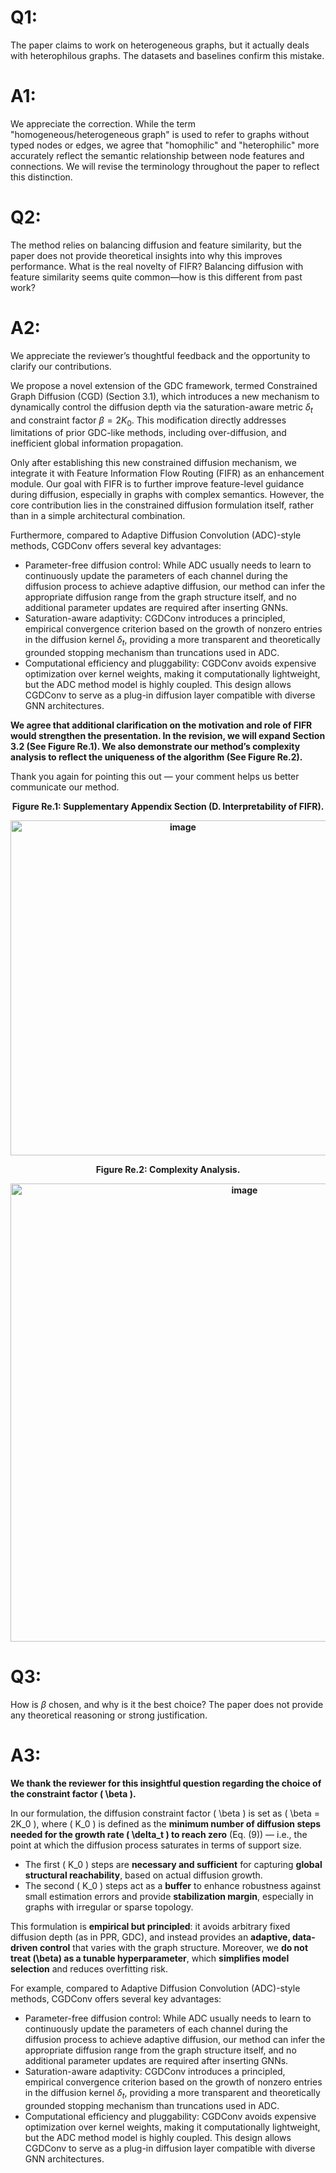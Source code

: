 # Q1:
The paper claims to work on heterogeneous graphs, but it actually deals with heterophilous graphs. The datasets and baselines confirm this mistake.

# A1:
We appreciate the correction. While the term "homogeneous/heterogeneous graph" is used to refer to graphs without typed nodes or edges, we agree that "homophilic" and "heterophilic" more accurately reflect the semantic relationship between node features and connections. We will revise the terminology throughout the paper to reflect this distinction.

# Q2:
The method relies on balancing diffusion and feature similarity, but the paper does not provide theoretical insights into why this improves performance. What is the real novelty of FIFR? Balancing diffusion with feature similarity seems quite common—how is this different from past work?

# A2:
We appreciate the reviewer’s thoughtful feedback and the opportunity to clarify our contributions.

We propose a novel extension of the GDC framework, termed Constrained Graph Diffusion (CGD) (Section 3.1), which introduces a new mechanism to dynamically control the diffusion depth via the saturation-aware metric $\delta_t$ and constraint factor $\beta = 2K_0$. This modification directly addresses limitations of prior GDC-like methods, including over-diffusion, and inefficient global information propagation.

Only after establishing this new constrained diffusion mechanism, we integrate it with Feature Information Flow Routing (FIFR) as an enhancement module. Our goal with FIFR is to further improve feature-level guidance during diffusion, especially in graphs with complex semantics. However, the core contribution lies in the constrained diffusion formulation itself, rather than in a simple architectural combination.

Furthermore, compared to Adaptive Diffusion Convolution (ADC)-style methods, CGDConv offers several key advantages:

- Parameter-free diffusion control: While ADC usually needs to learn to continuously update the parameters of each channel during the diffusion process to achieve adaptive diffusion, our method can infer the appropriate diffusion range from the graph structure itself, and no additional parameter updates are required after inserting GNNs.
- Saturation-aware adaptivity: CGDConv introduces a principled, empirical convergence criterion based on the growth of nonzero entries in the diffusion kernel $\delta_t$, providing a more transparent and theoretically grounded stopping mechanism than truncations used in ADC.
- Computational efficiency and pluggability: CGDConv avoids expensive optimization over kernel weights, making it computationally lightweight, but the ADC method model is highly coupled. This design allows CGDConv to serve as a plug-in diffusion layer compatible with diverse GNN architectures.

**We agree that additional clarification on the motivation and role of FIFR would strengthen the presentation. In the revision, we will expand Section 3.2 (See Figure Re.1). We also demonstrate our method’s complexity analysis to reflect the uniqueness of the algorithm (See Figure Re.2).**

Thank you again for pointing this out — your comment helps us better communicate our method.


<div align="center"><strong>Figure Re.1: Supplementary Appendix Section (D. Interpretability of FIFR).
  
<img width="536" alt="image" src="https://github.com/user-attachments/assets/f9415e60-ac3d-448e-b7b5-bd8949dc7634" /></strong></div>


<div align="center"><strong>Figure Re.2: Complexity Analysis.
  
<img width="733" alt="image" src="https://github.com/user-attachments/assets/84b0985c-8fda-4171-b0dd-0321db669419" /></strong></div>

# Q3:
How is $\beta$ chosen, and why is it the best choice? The paper does not provide any theoretical reasoning or strong justification.
# A3:


**We thank the reviewer for this insightful question regarding the choice of the constraint factor \( \beta \).**

In our formulation, the diffusion constraint factor \( \beta \) is set as \( \beta = 2K_0 \), where \( K_0 \) is defined as the **minimum number of diffusion steps needed for the growth rate \( \delta_t \) to reach zero** (Eq. (9)) — i.e., the point at which the diffusion process saturates in terms of support size.

- The first \( K_0 \) steps are **necessary and sufficient** for capturing **global structural reachability**, based on actual diffusion growth.
- The second \( K_0 \) steps act as a **buffer** to enhance robustness against small estimation errors and provide **stabilization margin**, especially in graphs with irregular or sparse topology.

This formulation is **empirical but principled**: it avoids arbitrary fixed diffusion depth (as in PPR, GDC), and instead provides an **adaptive, data-driven control** that varies with the graph structure. Moreover, we **do not treat \(\beta\) as a tunable hyperparameter**, which **simplifies model selection** and reduces overfitting risk.

For example, compared to Adaptive Diffusion Convolution (ADC)-style methods, CGDConv offers several key advantages:

- Parameter-free diffusion control: While ADC usually needs to learn to continuously update the parameters of each channel during the diffusion process to achieve adaptive diffusion, our method can infer the appropriate diffusion range from the graph structure itself, and no additional parameter updates are required after inserting GNNs.
- Saturation-aware adaptivity: CGDConv introduces a principled, empirical convergence criterion based on the growth of nonzero entries in the diffusion kernel $\delta_t$, providing a more transparent and theoretically grounded stopping mechanism than truncations used in ADC.
- Computational efficiency and pluggability: CGDConv avoids expensive optimization over kernel weights, making it computationally lightweight, but the ADC method model is highly coupled. This design allows CGDConv to serve as a plug-in diffusion layer compatible with diverse GNN architectures.
